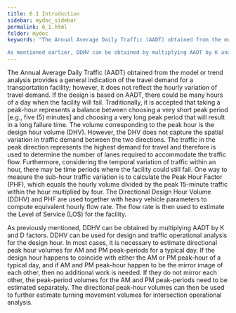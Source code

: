 ```yaml
---
title: 6.1 Introduction
sidebar: mydoc_sidebar
permalink: 6_1.html
folder: mydoc
keywords: "The Annual Average Daily Traffic (AADT) obtained from the model or trend analysis provides a general indication of the travel demand for a transportation facility, but it does not reflect the hourly variation of travel demand. If the design is based on AADT, there could be many hours of a day when the facility will fail. Traditionally, it is accepted that taking a peak hour represents a balance between choosing a very short peak period (e.g., 5 minutes) and choosing a very long peak period that will result in a long failure time. The volume corresponding to the peak hour is the design hour volume (DHV). The DHV however, does not capture the spatial variation in traffic demand between the two directions. The traffic in the peak direction represents the highest demand for travel and therefore is used to determine the number of lanes required to accommodate the traffic flow. Furthermore, considering the temporal variation of traffic within an hour, there could be time periods where the facility could still fail. One way to measure the sub-hour traffic variation is to calculate the Peak Hour Factor (PHF), which equals to the hourly volume divided by the peak 15-minute traffic within the hour timed by four. The Directional Design Hour Volume (DDHV) and PHF are used together with heavy vehicle parameters to compute equivalent hourly flow rate. The flow rate is then used to estimate the Level of Service (LOS) for the facility.

As mentioned earlier, DDHV can be obtained by multiplying AADT by K and D factors. DDHV can be used for design and traffic operational analysis for the design hour. In most cases, it is necessary to estimate directional peak hour volumes for AM and PM peak periods for a typical day. If the design hour happens to coincide with either the AM or PM peak hour of a typical day, and if AM and PM happen to be the mirror image of each other, then no additional work is needed. If not, the peak period volumes for the AM and PM peak periods need to be estimated separately. The directional peak hour volumes can then be used to further estimate turning movement volumes for intersection operational analysis."
---
```


<style>
  div{text-align: justify;}
</style>
The Annual Average Daily Traffic (AADT) obtained from the model or trend analysis provides a general indication of the travel demand for a transportation facility; however, it does not reflect the hourly variation of travel demand. If the design is based on AADT, there could be many hours of a day when the facility will fail. Traditionally, it is accepted that taking a peak-hour represents a balance between choosing a very short peak period [e.g., five (5) minutes] and choosing a very long peak period that will result in a long failure time. The volume corresponding to the peak hour is the design hour volume (DHV). However, the DHV does not capture the spatial variation in traffic demand between the two directions. The traffic in the peak direction represents the highest demand for travel and therefore is used to determine the number of lanes required to accommodate the traffic flow. Furthermore, considering the temporal variation of traffic within an hour, there may be time periods where the facility could still fail. One way to measure the sub-hour traffic variation is to calculate the Peak Hour Factor (PHF), which equals the hourly volume divided by the peak 15-minute traffic within the hour multiplied by four. The Directional Design Hour Volume (DDHV) and PHF are used together with heavy vehicle parameters to compute equivalent hourly flow rate. The flow rate is then used to estimate the Level of Service (LOS) for the facility.

As previously mentioned, DDHV can be obtained by multiplying AADT by K and D factors. DDHV can be used for design and traffic operational analysis for the design hour. In most cases, it is necessary to estimate directional peak hour volumes for AM and PM peak-periods for a typical day. If the design hour happens to coincide with either the AM or PM peak-hour of a typical day, and if AM and PM peak-hour happen to be the mirror image of each other, then no additional work is needed. If they do not mirror each other, the peak-period volumes for the AM and PM peak-periods need to be estimated separately. The directional peak-hour volumes can then be used to further estimate turning movement volumes for intersection operational analysis.
